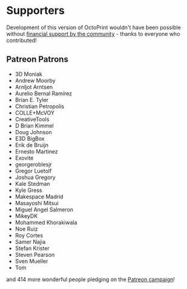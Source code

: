 # Supporters 

Development of this version of OctoPrint wouldn't have been possible without
[financial support by the community](http://octoprint.org/support-octoprint/) -
thanks to everyone who contributed!

## Patreon Patrons

  * 3D Moniak
  * Andrew Moorby
  * Arnljot Arntsen
  * Aurelio Bernal Ramírez
  * Brian E. Tyler
  * Christian Petropolis
  * COLLE+McVOY 
  * CreativeTools 
  * D Brian Kimmel
  * Doug Johnson
  * E3D BigBox
  * Erik de Bruijn
  * Ernesto Martinez
  * Exovite 
  * georgeroblesjr 
  * Gregor Luetolf
  * Joshua Gregory
  * Kale Stedman
  * Kyle Gress
  * Makespace Madrid
  * Masayoshi Mitsui
  * Miguel Angel Salmeron
  * MikeyDK 
  * Mohammed Khorakiwala
  * Noe Ruiz
  * Roy Cortes
  * Samer Najia
  * Stefan Krister
  * Steven Pearson
  * Sven Mueller
  * Tom 

and 414 more wonderful people pledging on the [Patreon campaign](https://patreon.com/foosel)!